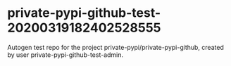# private-pypi-github-test-20200319182402528555
Autogen test repo for the project private-pypi/private-pypi-github, created by user private-pypi-github-test-admin.
